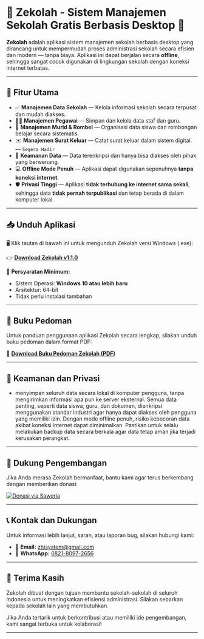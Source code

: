 # 🌟 Zekolah - Sistem Manajemen Sekolah Gratis Berbasis Desktop 🌟

**Zekolah** adalah aplikasi sistem manajemen sekolah berbasis desktop yang dirancang untuk mempermudah proses administrasi sekolah secara efisien dan modern — tanpa biaya. Aplikasi ini dapat berjalan secara **offline**, sehingga sangat cocok digunakan di lingkungan sekolah dengan koneksi internet terbatas.

---

## 🎯 Fitur Utama

- ✅ **Manajemen Data Sekolah** — Kelola informasi sekolah secara terpusat dan mudah diakses.
- 👨‍🏫 **Manajemen Pegawai** — Simpan dan kelola data staf dan guru.
- 🧒 **Manajemen Murid & Rombel** — Organisasi data siswa dan rombongan belajar secara sistematis.
- ✉️ **Manajemen Surat Keluar** — Catat surat keluar dalam sistem digital. — `Segera Hadir`
- 🔐 **Keamanan Data** — Data terenkripsi dan hanya bisa diakses oleh pihak yang berwenang.
- 💻 **Offline Mode Penuh** — Aplikasi dapat digunakan sepenuhnya **tanpa koneksi internet**.
- 🛡️ **Privasi Tinggi** — Aplikasi **tidak terhubung ke internet sama sekali**, sehingga data **tidak pernah terpublikasi** dan tetap berada di dalam komputer lokal.

---

## 📥 Unduh Aplikasi

🖥️ Klik tautan di bawah ini untuk mengunduh Zekolah versi Windows (.exe):

👉 [**Download Zekolah v1.1.0**](https://drive.google.com/file/d/1sy8oonXRQ3Y7zWRIhF16PkedcWxJ5N2Z/view?usp=drive_link)

📌 **Persyaratan Minimum:**

- Sistem Operasi: **Windows 10 atau lebih baru**
- Arsitektur: 64-bit
- Tidak perlu instalasi tambahan

---

## 📘 Buku Pedoman

Untuk panduan penggunaan aplikasi Zekolah secara lengkap, silakan unduh buku pedoman dalam format PDF:

📄 [**Download Buku Pedoman Zekolah (PDF)**](https://drive.google.com/file/d/1b8qsOAt4XtGKo2KQ56Xse9upD_NMicce/view?usp=drive_link)

---

## 🔐 Keamanan dan Privasi

- menyimpan seluruh data secara lokal di komputer pengguna, tanpa mengirimkan informasi apa pun ke server eksternal. Semua data penting, seperti data siswa, guru, dan dokumen, dienkripsi menggunakan standar industri agar hanya dapat diakses oleh pengguna yang memiliki izin. Dengan mode offline penuh, risiko kebocoran data akibat koneksi internet dapat diminimalkan. Pastikan untuk selalu melakukan backup data secara berkala agar data tetap aman jika terjadi kerusakan perangkat.

---

## 💖 Dukung Pengembangan

Jika Anda merasa Zekolah bermanfaat, bantu kami agar terus berkembang dengan memberikan donasi:

[![Donasi via Saweria](https://img.shields.io/badge/Donasi-Saweria-orange?style=for-the-badge&logo=buymeacoffee)](https://saweria.co/zhisys)

---

## 📞 Kontak dan Dukungan

Untuk informasi lebih lanjut, saran, atau laporan bug, silakan hubungi kami:

- 📧 **Email:** [zhisystem@gmail.com](mailto:zhisystem@gmail.com)
- 📱 **WhatsApp:** [0821-8097-2656](https://wa.me/6282180972656)

---

## 🙌 Terima Kasih

Zekolah dibuat dengan tujuan membantu sekolah-sekolah di seluruh Indonesia untuk meningkatkan efisiensi administrasi. Silakan sebarkan kepada sekolah lain yang membutuhkan.

Jika Anda tertarik untuk berkontribusi atau memiliki ide pengembangan, kami sangat terbuka untuk kolaborasi!

---
